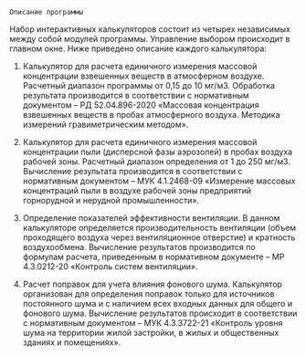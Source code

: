     Описание программы
Набор интерактивных калькуляторов состоит из четырех независимых между собой модулей программы. Управление выбором происходит в главном окне. Ниже приведено описание каждого калькулятора:

1.  Калькулятор  для  расчета  единичного  измерения  массовой концентрации  взвешенных  веществ  в  атмосферном  воздухе.  Расчетный диапазон программы от 0,15 до 10 мг/м3. Обработка результата производится в  соответствии  с  нормативным  документом  – РД  52.04.896-2020  «Массовая концентрация взвешенных веществ в пробах атмосферного воздуха. Методика измерений гравиметрическим методом».

2.  Калькулятор  для  расчета  единичного  измерения  массовой концентрации пыли (дисперсной фазы аэрозолей) в  пробах воздуха рабочей зоны.  Расчетный  диапазон  определения  от  1  до  250  мг/м3.  Вычисление результата производится в соответствии с нормативным документом – МУК 4.1.2468-09 «Измерение массовых концентраций пыли в воздухе рабочей зоны предприятий горнорудной и нерудной промышленности».

3.  Определение  показателей  эффективности  вентиляции.  В  данном калькуляторе  определяется производительность  вентиляции  (объем проходящего  воздуха  через  вентиляционное  отверстие)  и  кратность воздухообмена. Вычисление результатов производится по формулам расчета, приведенным в нормативном документе – МР 4.3.0212-20 «Контроль систем вентиляции».

4.  Расчет  поправок  для  учета  влияния  фонового  шума.  Калькулятор организован для  определения поправок  только  для  источников постоянного шума  и  с  наличием  всех  входных  данных  для  общего  и  фонового  шума. Вычисление  результатов  происходит  в  соответствии  с  нормативным документом – МУК 4.3.3722-21 «Контроль уровня шума на территории жилой застройки, в жилых и общественных зданиях и помещениях». 
